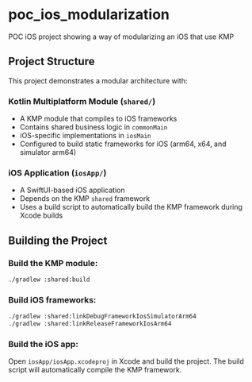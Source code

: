 # poc_ios_modularization
POC iOS project showing a way of modularizing an iOS that use KMP

## Project Structure

This project demonstrates a modular architecture with:

### Kotlin Multiplatform Module (`shared/`)
- A KMP module that compiles to iOS frameworks
- Contains shared business logic in `commonMain`
- iOS-specific implementations in `iosMain`
- Configured to build static frameworks for iOS (arm64, x64, and simulator arm64)

### iOS Application (`iosApp/`)
- A SwiftUI-based iOS application
- Depends on the KMP `shared` framework
- Uses a build script to automatically build the KMP framework during Xcode builds

## Building the Project

### Build the KMP module:
```bash
./gradlew :shared:build
```

### Build iOS frameworks:
```bash
./gradlew :shared:linkDebugFrameworkIosSimulatorArm64
./gradlew :shared:linkReleaseFrameworkIosArm64
```

### Build the iOS app:
Open `iosApp/iosApp.xcodeproj` in Xcode and build the project. The build script will automatically compile the KMP framework.
